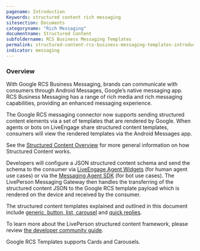 ```yaml
---
pagename: Introduction
Keywords: structured content rich messaging
sitesection: Documents
categoryname: "Rich Messaging"
documentname: Structured Content
subfoldername: RCS Business Messaging Templates
permalink: structured-content-rcs-business-messaging-templates-introduction.html
indicator: messaging
---
```


### Overview

With Google RCS Business Messaging, brands can communicate with consumers through Android Messages, Google’s native messaging app. RCS Business Messaging has a range of rich media and rich messaging capabilities, providing an enhanced messaging experience.

The Google RCS messaging connector now supports sending structured content elements via a set of templates that are rendered by Google. When agents or bots on LiveEngage share structured content templates, consumers will view the rendered templates via the Android Messages app.

See the [Structured Content Overview](structured-content-overview.html) for more general information on how Structured Content works.

Developers will configure a JSON structured content schema and send the schema to the consumer via [LiveEngage Agent Widgets](https://developers.liveperson.com/agent-workspace-sdk-overview.html) (for human agent use cases) or via the [Messaging Agent SDK](https://developers.liveperson.com/messaging-agent-sdk-overview.html) (for bot use cases). The LivePerson Messaging Gateway then handles the transferring of the structured content JSON to the Google RCS template payload which is rendered on the device and received by the consumer.  

The structured content templates explained and outlined in this document include [generic, button, list, carousel](https://developers.facebook.com/docs/messenger-platform/send-messages/templates) and [quick replies](https://developers.facebook.com/docs/messenger-platform/send-messages/quick-replies).

To learn more about the LivePerson structured content framework, please review [the developer community guide](https://developers.liveperson.com/structured-content-templates.html).

Google RCS Templates supports Cards and Carousels.
